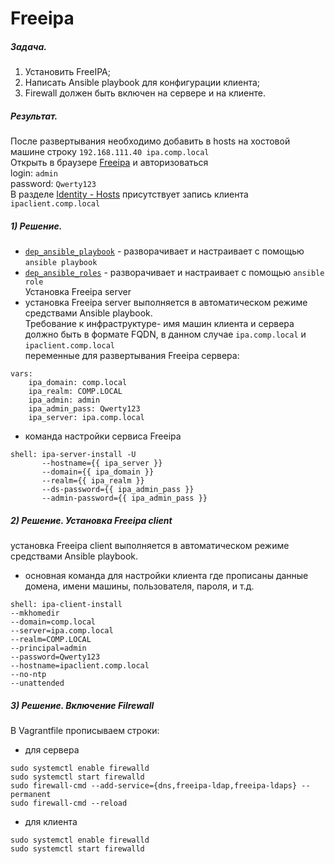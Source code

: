 # Freeipa   
##### Задача.   
1. Установить FreeIPA;
2. Написать Ansible playbook для конфигурации клиента;    
3. Firewall должен быть включен на сервере и на клиенте.    
##### Результат.    
После развертывания необходимо добавить в hosts на хостовой машине строку `192.168.111.40 ipa.comp.local`   
Открыть в браузере [Freeipa](https://ipa.comp.local/ipa/ui) и авторизоваться    
login: `admin`    
password: `Qwerty123`   
В разделе [Identity - Hosts](https://github.com/Hanafeevrus/Freeipa/blob/master/photoeditorsdk-export.png) присутствует запись клиента `ipaclient.comp.local`
##### 1) Решение.       
* [`dep_ansible_playbook`](https://github.com/Hanafeevrus/Freeipa/tree/master/dep_ansible_playbook) - разворачивает и настраивает с помощью `ansible playbook`       
* [`dep_ansible_roles`](https://github.com/Hanafeevrus/Freeipa/tree/master/dep_ansible_roles) - разворачивает и настраивает с помощью `ansible role`        
Установка Freeipa server   
* установка Freeipa server выполняется в автоматическом режиме средствами Ansible playbook.   
Требование к инфраструктуре- имя машин клиента и сервера должно быть в формате FQDN, в данном случае `ipa.comp.local` и `ipaclient.comp.local`    
переменные для развертывания Freeipa сервера:   
```   
vars:
    ipa_domain: comp.local
    ipa_realm: COMP.LOCAL
    ipa_admin: admin
    ipa_admin_pass: Qwerty123
    ipa_server: ipa.comp.local    
```   
* команда настройки сервиса Freeipa   
```   
shell: ipa-server-install -U
       --hostname={{ ipa_server }}
       --domain={{ ipa_domain }}
       --realm={{ ipa_realm }}
       --ds-password={{ ipa_admin_pass }}
       --admin-password={{ ipa_admin_pass }}    
```   
##### 2) Решение. Установка Freeipa client   
установка Freeipa client выполняется в автоматическом режиме средствами Ansible playbook.   
* основная команда для настройки клиента где прописаны данные домена, имени машины, пользователя, пароля, и т.д.   
```
shell: ipa-client-install   
--mkhomedir   
--domain=comp.local   
--server=ipa.comp.local   
--realm=COMP.LOCAL    
--principal=admin   
--password=Qwerty123    
--hostname=ipaclient.comp.local   
--no-ntp    
--unattended
```
##### 3) Решение. Включение Filrewall   
В Vagrantfile прописываем строки:    
* для сервера   
```
sudo systemctl enable firewalld
sudo systemctl start firewalld
sudo firewall-cmd --add-service={dns,freeipa-ldap,freeipa-ldaps} --permanent
sudo firewall-cmd --reload    
```
* для клиента   
```
sudo systemctl enable firewalld
sudo systemctl start firewalld
```
